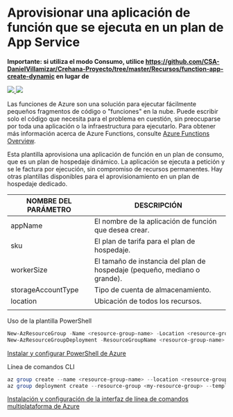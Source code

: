 # Aprovisionar una aplicación de función que se ejecuta en un plan de App Service

**Importante: si utiliza el modo Consumo, utilice https://github.com/CSA-DanielVillamizar/Crehana-Proyecto/tree/master/Recursos/function-app-create-dynamic en lugar de**

<a href="https://portal.azure.com/#create/Microsoft.Template/uri/https%3A%2F%2Fraw.githubusercontent.com%2Fazure%2Fazure-quickstart-templates%2Fmaster%2F101-function-app-create-dedicated%2Fazuredeploy.json" target="_blank">
    <img src="http://azuredeploy.net/deploybutton.png"/>
</a>
<a href="http://armviz.io/#/?load=https%3A%2F%2Fraw.githubusercontent.com%2FAzure%2Fazure-quickstart-templates%2Fmaster%2F101-function-app-create-dedicated%2Fazuredeploy.json" target="_blank">
    <img src="http://armviz.io/visualizebutton.png"/>
</a>

Las funciones de Azure son una solución para ejecutar fácilmente pequeños fragmentos de código o "funciones" en la nube. Puede escribir solo el código que necesita para el problema en cuestión, sin preocuparse por toda una aplicación o la infraestructura para ejecutarlo. Para obtener más información acerca de Azure Functions, consulte [Azure Functions Overview](https://docs.microsoft.com/es-es/azure/azure-functions/functions-overview).


Esta plantilla aprovisiona una aplicación de función en un plan de consumo, que es un plan de hospedaje dinámico. La aplicación se ejecuta a petición y se le factura por ejecución, sin compromiso de recursos permanentes. Hay otras plantillas disponibles para el aprovisionamiento en un plan de hospedaje dedicado.


| NOMBRE DEL PARÁMETRO | DESCRIPCIÓN |
|  -- | -- |
| appName | El nombre de la aplicación de función que desea crear.|
| sku | El plan de tarifa para el plan de hospedaje. |
| workerSize | El tamaño de instancia del plan de hospedaje (pequeño, mediano o grande).|
| storageAccountType | Tipo de cuenta de almacenamiento. |
| location| Ubicación de todos los recursos. |
| | |


Uso de la plantilla
PowerShell

```PowerShell
New-AzResourceGroup -Name <resource-group-name> -Location <resource-group-location> #utilice este comando cuando necesite crear un nuevo grupo de recursos para la implementación
New-AzResourceGroupDeployment -ResourceGroupName <resource-group-name> -TemplateUri https://raw.githubusercontent.com/CSA-DanielVillamizar/Crehana-Proyecto/master/Recursos/function-app-create-dedicated/azuredeploy.json
```

[Instalar y configurar PowerShell de Azure](https://docs.microsoft.com/es-mx/powershell/azure/?view=azps-3.8.0)

Línea de comandos CLI

```PowerShell
az group create --name <resource-group-name> --location <resource-group-location> #utilice este comando cuando necesite crear un nuevo grupo de recursos para la implementación
az group deployment create --resource-group <my-resource-group> --template-uri https://raw.githubusercontent.com/CSA-DanielVillamizar/Crehana-Proyecto/master/Recursos/function-app-create-dedicated/azuredeploy.json
```

[Instalación y configuración de la interfaz de línea de comandos multiplataforma de Azure](https://docs.microsoft.com/es-mx/cli/azure/install-azure-cli)

